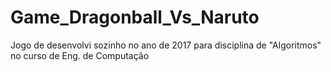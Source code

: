 # Game_Dragonball_Vs_Naruto
Jogo de desenvolvi sozinho no ano de 2017 para disciplina de "Algoritmos" no curso de Eng. de Computação
